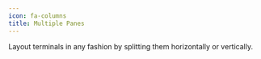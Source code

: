 ```yaml
---
icon: fa-columns
title: Multiple Panes
---
```

Layout terminals in any fashion by splitting them horizontally or vertically.
